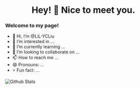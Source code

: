 <h1 align="center">Hey! 👋 Nice to meet you.</h1>

<h3 align="left">Welcome to my page!</h3>




- 👋 Hi, I’m @LiL-YCLiu
- 👀 I’m interested in ...
- 🌱 I’m currently learning ...
- 💞️ I’m looking to collaborate on ...
- 📫 How to reach me ...
- 😄 Pronouns: ...
- ⚡ Fun fact: ...

![Github Stats](https://github-readme-stats.vercel.app/api?username=LiL-YCLiu&show_icons=true)
<!---
LiL-YCLiu/LiL-YCLiu is a ✨ special ✨ repository because its `README.md` (this file) appears on your GitHub profile.
You can click the Preview link to take a look at your changes.
--->
